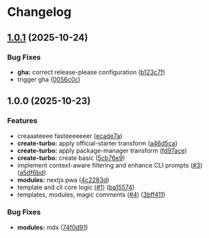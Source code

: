 # Changelog

## [1.0.1](https://github.com/plvo/create-faster/compare/v1.0.0...v1.0.1) (2025-10-24)


### Bug Fixes

* **gha:** correct release-please configuration ([b123c7f](https://github.com/plvo/create-faster/commit/b123c7f986b35b13e062a7da5ce4c537de2e6b31))
* trigger gha ([0056c0c](https://github.com/plvo/create-faster/commit/0056c0cd82385383e80625e3f6ed313d9721d501))

## 1.0.0 (2025-10-23)


### Features

* creaaateeee fasteeeeeeer ([ecade7a](https://github.com/plvo/create-faster/commit/ecade7acc565ad0085c3a6d5f7aa8bfa014c2067))
* **create-turbo:** apply official-starter transform ([a46d5ca](https://github.com/plvo/create-faster/commit/a46d5caf88fdc74f6269627a9737dafa9e9cee78))
* **create-turbo:** apply package-manager transform ([fd97ace](https://github.com/plvo/create-faster/commit/fd97acece7f4ac82c97b3a80bb5f4a46d5f83875))
* **create-turbo:** create basic ([5cb76e9](https://github.com/plvo/create-faster/commit/5cb76e96fb2195857abc6621f9e7104f6ab123f9))
* implement context-aware filtering and enhance CLI prompts ([#3](https://github.com/plvo/create-faster/issues/3)) ([a5df6bd](https://github.com/plvo/create-faster/commit/a5df6bd41b31ea6a1103c2f9dea65136c6b9e890))
* **modules:** nextjs pwa ([4c2283d](https://github.com/plvo/create-faster/commit/4c2283d58b51476ececa6b1c5b4c7a904d7297fb))
* template and cli core logic ([#1](https://github.com/plvo/create-faster/issues/1)) ([ba15574](https://github.com/plvo/create-faster/commit/ba155742e107b32aa755dd523d5610207c7db96f))
* templates, modules, magic comments ([#4](https://github.com/plvo/create-faster/issues/4)) ([3bff411](https://github.com/plvo/create-faster/commit/3bff411c8c34c97d83a8be030a5dceb7fab19ca4))


### Bug Fixes

* **modules:** mdx ([74f0d91](https://github.com/plvo/create-faster/commit/74f0d915f12169180da216833a13889aadb904ef))
